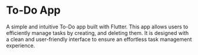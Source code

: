 # To-Do App
A simple and intuitive To-Do app built with Flutter. This app allows users to efficiently manage tasks by creating, and deleting them. It is designed with a clean and user-friendly interface to ensure an effortless task management experience.
